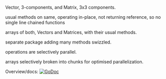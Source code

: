 Vector, 3-components, and Matrix, 3x3 components.

usual methods on same, operating in-place, not returning reference, so no single line chained functions

arrays of both, Vectors and Matrices, with their usual methods.

separate package adding many methods swizzled.

operations are selectively parallel.

arrays selectively broken into chunks for optimised parallelization.

Overview/docs: [![GoDoc](https://godoc.org/github.com/splace/tensor3?status.svg)](https://godoc.org/github.com/splace/tensor3)

